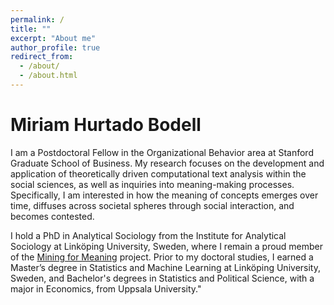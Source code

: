 ```yaml
---
permalink: /
title: ""
excerpt: "About me"
author_profile: true
redirect_from: 
  - /about/
  - /about.html
---
```




Miriam Hurtado Bodell
======

I am a Postdoctoral Fellow in the Organizational Behavior area at Stanford Graduate School of Business. My research focuses on the development and application of theoretically driven computational text analysis within the social sciences, as well as inquiries into meaning-making processes. Specifically, I am interested in how the meaning of concepts emerges over time, diffuses across societal spheres through social interaction, and becomes contested.

I hold a PhD in Analytical Sociology from the Institute for Analytical Sociology at Linköping University, Sweden, where I remain a proud member of the [Mining for Meaning](https://liu.se/en/research/computational-text-analysis#:~:text=Our%20project%20%22Mining%20for%20Meaning,emergence%20of%20shared%20social%20understandings.) project.
Prior to my doctoral studies, I earned a Master’s degree in Statistics and Machine Learning at Linköping University, Sweden, and Bachelor's degrees in Statistics and Political Science, with a major in Economics, from Uppsala University."


